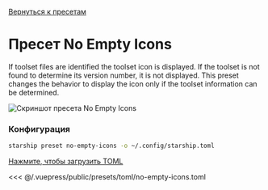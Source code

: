 [Вернуться к пресетам](./README.md#no-empty-icons)

# Пресет No Empty Icons

If toolset files are identified the toolset icon is displayed. If the toolset is not found to determine its version number, it is not displayed. This preset changes the behavior to display the icon only if the toolset information can be determined.

![Скриншот пресета No Empty Icons](/presets/img/no-empty-icons.png)

### Конфигурация

```sh
starship preset no-empty-icons -o ~/.config/starship.toml
```

[Нажмите, чтобы загрузить TOML](/presets/toml/no-empty-icons.toml)

<<< @/.vuepress/public/presets/toml/no-empty-icons.toml
